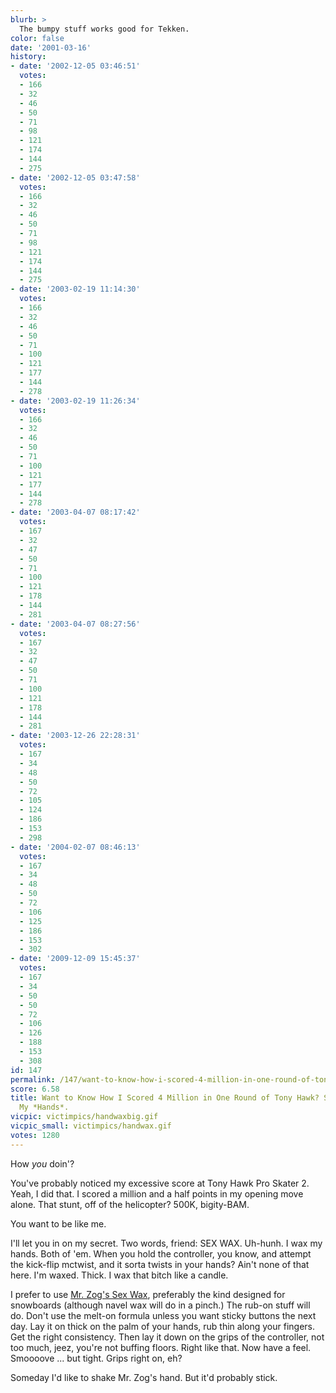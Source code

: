 ```yaml
---
blurb: >
  The bumpy stuff works good for Tekken.
color: false
date: '2001-03-16'
history:
- date: '2002-12-05 03:46:51'
  votes:
  - 166
  - 32
  - 46
  - 50
  - 71
  - 98
  - 121
  - 174
  - 144
  - 275
- date: '2002-12-05 03:47:58'
  votes:
  - 166
  - 32
  - 46
  - 50
  - 71
  - 98
  - 121
  - 174
  - 144
  - 275
- date: '2003-02-19 11:14:30'
  votes:
  - 166
  - 32
  - 46
  - 50
  - 71
  - 100
  - 121
  - 177
  - 144
  - 278
- date: '2003-02-19 11:26:34'
  votes:
  - 166
  - 32
  - 46
  - 50
  - 71
  - 100
  - 121
  - 177
  - 144
  - 278
- date: '2003-04-07 08:17:42'
  votes:
  - 167
  - 32
  - 47
  - 50
  - 71
  - 100
  - 121
  - 178
  - 144
  - 281
- date: '2003-04-07 08:27:56'
  votes:
  - 167
  - 32
  - 47
  - 50
  - 71
  - 100
  - 121
  - 178
  - 144
  - 281
- date: '2003-12-26 22:28:31'
  votes:
  - 167
  - 34
  - 48
  - 50
  - 72
  - 105
  - 124
  - 186
  - 153
  - 298
- date: '2004-02-07 08:46:13'
  votes:
  - 167
  - 34
  - 48
  - 50
  - 72
  - 106
  - 125
  - 186
  - 153
  - 302
- date: '2009-12-09 15:45:37'
  votes:
  - 167
  - 34
  - 50
  - 50
  - 72
  - 106
  - 126
  - 188
  - 153
  - 308
id: 147
permalink: /147/want-to-know-how-i-scored-4-million-in-one-round-of-tony-hawk-simple-i-waxed-my-hands/
score: 6.58
title: Want to Know How I Scored 4 Million in One Round of Tony Hawk? Simple. I *Waxed*
  My *Hands*.
vicpic: victimpics/handwaxbig.gif
vicpic_small: victimpics/handwax.gif
votes: 1280
---
```


How *you* doin'?

You've probably noticed my excessive score at Tony Hawk Pro Skater 2.
Yeah, I did that. I scored a million and a half points in my opening
move alone. That stunt, off of the helicopter? 500K, bigity-BAM.

You want to be like me.

I'll let you in on my secret. Two words, friend: SEX WAX. Uh-hunh. I wax
my hands. Both of 'em. When you hold the controller, you know, and
attempt the kick-flip mctwist, and it sorta twists in your hands? Ain't
none of that here. I'm waxed. Thick. I wax that bitch like a candle.

I prefer to use [Mr. Zog's Sex
Wax](http://web.archive.org/web/20010316000000/http://www.mrzogs.com/sexwax/splashes/index.html),
preferably the kind designed for snowboards (although navel wax will do
in a pinch.) The rub-on stuff will do. Don't use the melt-on formula
unless you want sticky buttons the next day. Lay it on thick on the palm
of your hands, rub thin along your fingers. Get the right consistency.
Then lay it down on the grips of the controller, not too much, jeez,
you're not buffing floors. Right like that. Now have a feel. Smoooove
... but tight. Grips right on, eh?

Someday I'd like to shake Mr. Zog's hand. But it'd probably stick.